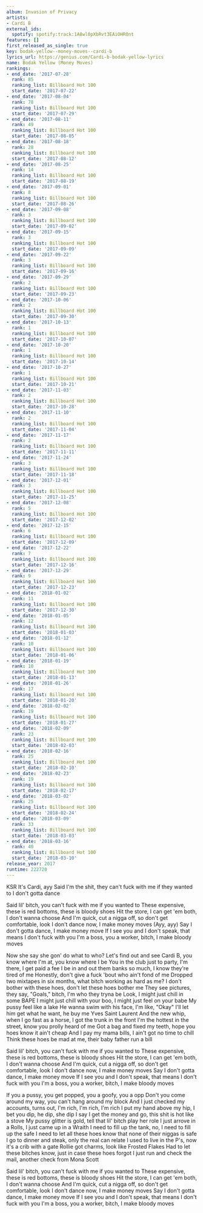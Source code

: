 ```yaml
---
album: Invasion of Privacy
artists:
- Cardi B
external_ids:
  spotify: spotify:track:1A8wl0pXbRvt3EAiOHROnt
features: []
first_released_as_single: true
key: bodak-yellow--money-moves--cardi-b
lyrics_url: https://genius.com/Cardi-b-bodak-yellow-lyrics
name: Bodak Yellow (Money Moves)
rankings:
- end_date: '2017-07-28'
  rank: 85
  ranking_list: Billboard Hot 100
  start_date: '2017-07-22'
- end_date: '2017-08-04'
  rank: 78
  ranking_list: Billboard Hot 100
  start_date: '2017-07-29'
- end_date: '2017-08-11'
  rank: 49
  ranking_list: Billboard Hot 100
  start_date: '2017-08-05'
- end_date: '2017-08-18'
  rank: 28
  ranking_list: Billboard Hot 100
  start_date: '2017-08-12'
- end_date: '2017-08-25'
  rank: 14
  ranking_list: Billboard Hot 100
  start_date: '2017-08-19'
- end_date: '2017-09-01'
  rank: 8
  ranking_list: Billboard Hot 100
  start_date: '2017-08-26'
- end_date: '2017-09-08'
  rank: 3
  ranking_list: Billboard Hot 100
  start_date: '2017-09-02'
- end_date: '2017-09-15'
  rank: 3
  ranking_list: Billboard Hot 100
  start_date: '2017-09-09'
- end_date: '2017-09-22'
  rank: 3
  ranking_list: Billboard Hot 100
  start_date: '2017-09-16'
- end_date: '2017-09-29'
  rank: 2
  ranking_list: Billboard Hot 100
  start_date: '2017-09-23'
- end_date: '2017-10-06'
  rank: 2
  ranking_list: Billboard Hot 100
  start_date: '2017-09-30'
- end_date: '2017-10-13'
  rank: 1
  ranking_list: Billboard Hot 100
  start_date: '2017-10-07'
- end_date: '2017-10-20'
  rank: 1
  ranking_list: Billboard Hot 100
  start_date: '2017-10-14'
- end_date: '2017-10-27'
  rank: 1
  ranking_list: Billboard Hot 100
  start_date: '2017-10-21'
- end_date: '2017-11-03'
  rank: 2
  ranking_list: Billboard Hot 100
  start_date: '2017-10-28'
- end_date: '2017-11-10'
  rank: 2
  ranking_list: Billboard Hot 100
  start_date: '2017-11-04'
- end_date: '2017-11-17'
  rank: 2
  ranking_list: Billboard Hot 100
  start_date: '2017-11-11'
- end_date: '2017-11-24'
  rank: 3
  ranking_list: Billboard Hot 100
  start_date: '2017-11-18'
- end_date: '2017-12-01'
  rank: 3
  ranking_list: Billboard Hot 100
  start_date: '2017-11-25'
- end_date: '2017-12-08'
  rank: 5
  ranking_list: Billboard Hot 100
  start_date: '2017-12-02'
- end_date: '2017-12-15'
  rank: 6
  ranking_list: Billboard Hot 100
  start_date: '2017-12-09'
- end_date: '2017-12-22'
  rank: 7
  ranking_list: Billboard Hot 100
  start_date: '2017-12-16'
- end_date: '2017-12-29'
  rank: 9
  ranking_list: Billboard Hot 100
  start_date: '2017-12-23'
- end_date: '2018-01-02'
  rank: 11
  ranking_list: Billboard Hot 100
  start_date: '2017-12-30'
- end_date: '2018-01-05'
  rank: 12
  ranking_list: Billboard Hot 100
  start_date: '2018-01-03'
- end_date: '2018-01-12'
  rank: 10
  ranking_list: Billboard Hot 100
  start_date: '2018-01-06'
- end_date: '2018-01-19'
  rank: 10
  ranking_list: Billboard Hot 100
  start_date: '2018-01-13'
- end_date: '2018-01-26'
  rank: 17
  ranking_list: Billboard Hot 100
  start_date: '2018-01-20'
- end_date: '2018-02-02'
  rank: 19
  ranking_list: Billboard Hot 100
  start_date: '2018-01-27'
- end_date: '2018-02-09'
  rank: 23
  ranking_list: Billboard Hot 100
  start_date: '2018-02-03'
- end_date: '2018-02-16'
  rank: 25
  ranking_list: Billboard Hot 100
  start_date: '2018-02-10'
- end_date: '2018-02-23'
  rank: 19
  ranking_list: Billboard Hot 100
  start_date: '2018-02-17'
- end_date: '2018-03-02'
  rank: 25
  ranking_list: Billboard Hot 100
  start_date: '2018-02-24'
- end_date: '2018-03-09'
  rank: 33
  ranking_list: Billboard Hot 100
  start_date: '2018-03-03'
- end_date: '2018-03-16'
  rank: 40
  ranking_list: Billboard Hot 100
  start_date: '2018-03-10'
release_year: 2017
runtime: 222720
---
```

KSR
It's Cardi, ayy
Said I'm the shit, they can't fuck with me if they wanted to
I don't gotta dance


Said lil' bitch, you can't fuck with me if you wanted to
These expensive, these is red bottoms, these is bloody shoes
Hit the store, I can get 'em both, I don't wanna choose
And I'm quick, cut a nigga off, so don't get comfortable, look
I don't dance now, I make money moves (Ayy, ayy)
Say I don't gotta dance, I make money move
If I see you and I don't speak, that means I don't fuck with you
I'm a boss, you a worker, bitch, I make bloody moves


Now she say she gon' do what to who? Let's find out and see
Cardi B, you know where I'm at, you know where I be
You in the club just to party, I'm there, I get paid a fee
I be in and out them banks so much, I know they're tired of me
Honestly, don't give a fuck 'bout who ain't fond of me
Dropped two mixtapes in six months, what bitch working as hard as me?
I don't bother with these hoes, don't let these hoes bother me
They see pictures, they say, "Goals," bitch, I'm who they tryna be
Look, I might just chill in some BAPE
I might just chill with your boo, I might just feel on your babe
My pussy feel like a lake
He wanna swim with his face, I'm like, "Okay"
I'll let him get what he want, he buy me Yves Saint Laurent
And the new whip, when I go fast as a horse, I got the trunk in the front
I'm the hottest in the street, know you prolly heard of me
Got a bag and fixed my teeth, hope you hoes know it ain't cheap
And I pay my mama bills, I ain't got no time to chill
Think these hoes be mad at me, their baby father run a bill


Said lil' bitch, you can't fuck with me if you wanted to
These expensive, these is red bottoms, these is bloody shoes
Hit the store, I can get 'em both, I don't wanna choose
And I'm quick, cut a nigga off, so don't get comfortable, look
I don't dance now, I make money moves
Say I don't gotta dance, I make money move
If I see you and I don't speak, that means I don't fuck with you
I'm a boss, you a worker, bitch, I make bloody moves


If you a pussy, you get popped, you a goofy, you a opp
Don't you come around my way, you can't hang around my block
And I just checked my accounts, turns out, I'm rich, I'm rich, I'm rich
I put my hand above my hip, I bet you dip, he dip, she dip
I say I get the money and go, this shit is hot like a stove
My pussy glitter is gold, tell that lil' bitch play her role
I just arrove in a Rolls, I just came up in a Wraith
I need to fill up the tank, no, I need to fill up the safe
I need to let all these hoes know that none of their niggas is safe
I go to dinner and steak, only the real can relate
I used to live in the P's, now it's a crib with a gate
Rollie got charms, look like Frosted Flakes
Had to let these bitches know, just in case these hoes forgot
I just run and check the mail, another check from Mona Scott


Said lil' bitch, you can't fuck with me if you wanted to
These expensive, these is red bottoms, these is bloody shoes
Hit the store, I can get 'em both, I don't wanna choose
And I'm quick, cut a nigga off, so don't get comfortable, look
I don't dance now, I make money moves
Say I don't gotta dance, I make money move
If I see you and I don't speak, that means I don't fuck with you
I'm a boss, you a worker, bitch, I make bloody moves
